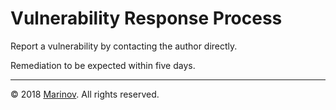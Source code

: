 # Vulnerability Response Process

Report a vulnerability by contacting the author directly.

Remediation to be expected within five days.

***

© 2018 [Marinov](http://marinov.link "Marinov"). All rights reserved.
